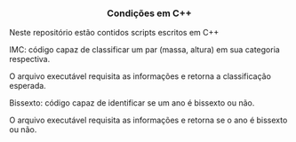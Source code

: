<h3  align="center"> Condições em C++ </h3>

Neste repositório estão contidos scripts escritos em C++

IMC: código capaz de classificar um par (massa, altura) em sua categoria respectiva.

O arquivo executável requisita as informações e retorna a classificação esperada.

Bissexto: código capaz de identificar se um ano é bissexto ou não.

O arquivo executável requisita as informações e retorna se o ano é bissexto ou não.